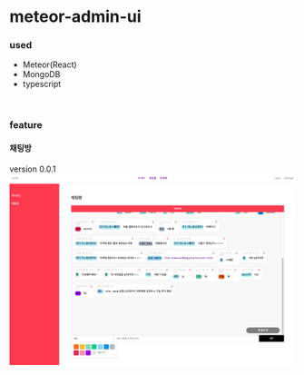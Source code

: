 # meteor-admin-ui
### used
- Meteor(React)
- MongoDB
- typescript
<br/>

### feature
#### 채팅방
version 0.0.1
<img src="./imports/assets/screenshot/20210506.png"/>
